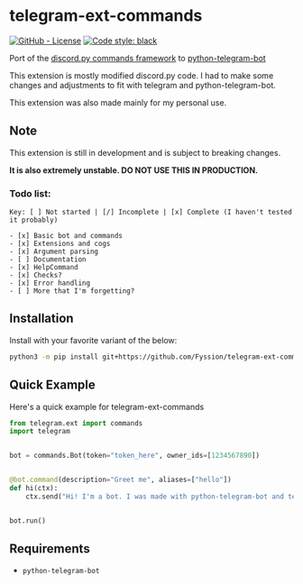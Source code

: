 # telegram-ext-commands

[![GitHub - License](https://img.shields.io/github/license/Fyssion/telegram-ext-commands)](https://github.com/Fyssion/telegram-ext-commands/blob/master/LICENSE)
[![Code style: black](https://img.shields.io/badge/code%20style-black-000000.svg)](https://github.com/psf/black)

Port of the [discord.py commands framework](https://discordpy.readthedocs.io/en/latest/ext/commands/index.html) to [python-telegram-bot](https://python-telegram-bot.org/)

This extension is mostly modified discord.py code. I had to make some changes and adjustments to fit with
telegram and python-telegram-bot.

This extension was also made mainly for my personal use.

## Note

This extension is still in development and is subject to breaking changes.

**It is also extremely unstable. DO NOT USE THIS IN PRODUCTION.**

### Todo list:

```
Key: [ ] Not started | [/] Incomplete | [x] Complete (I haven't tested it probably)

- [x] Basic bot and commands
- [x] Extensions and cogs
- [x] Argument parsing
- [ ] Documentation
- [x] HelpCommand
- [x] Checks?
- [x] Error handling
- [ ] More that I'm forgetting?
```

## Installation

Install with your favorite variant of the below:

```bash
python3 -m pip install git+https://github.com/Fyssion/telegram-ext-commands
```

## Quick Example

Here's a quick example for telegram-ext-commands

```py
from telegram.ext import commands
import telegram


bot = commands.Bot(token="token_here", owner_ids=[1234567890])


@bot.command(description="Greet me", aliases=["hello"])
def hi(ctx):
    ctx.send("Hi! I'm a bot. I was made with python-telegram-bot and telegram-ext-commands.")


bot.run()
```

## Requirements

- `python-telegram-bot`

